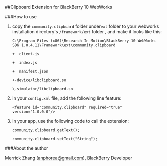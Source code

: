 ##Clipboard Extension for BlackBerry 10 WebWorks

###How to use

1. copy the `community.clipboard` folder under`ext` folder to your webworks installation directory's `/framework/ext` folder , and make it looks like this:

	`C:\Program Files (x86)\Research In Motion\BlackBerry 10 WebWorks SDK 1.0.4.11\Framework\ext\community.clipboard`
	
	`+  client.js`
	
	`+  index.js`
	
	`+  manifest.json`
	
	`+-device/libclipboard.so`
	
	`\-simulator/libclipboard.so`


2. in your `config.xml` file, add the following line feature:


	`<feature id="community.clipboard" required="true" version="1.0.0.0"/>`


3. in your app, use the following code to call the extension:

	`community.clipboard.getText();`
	
	`community.clipboard.setText("String");`

###About the author

Merrick Zhang (anphorea@gmail.com), BlackBerry Developer
